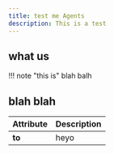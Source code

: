 ```yaml
---
title: test me Agents
description: This is a test
---
```


## what us

!!! note "this is"
blah balh

## blah blah

| Attribute | Description |
| :-------- | :---------- |
| **to**    | heyo        |
